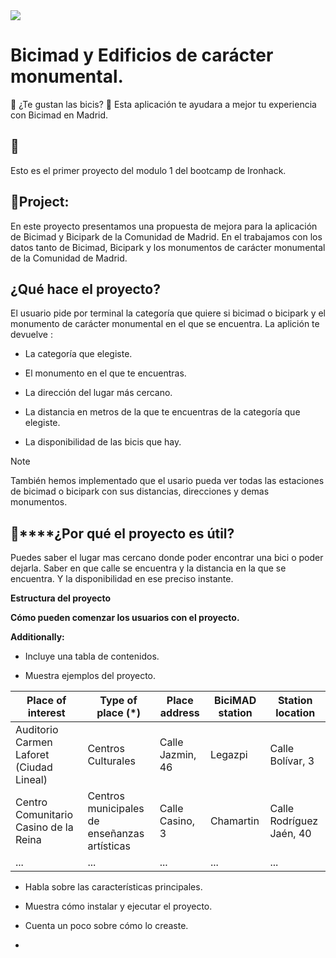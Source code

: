 <img src="https://www.google.com/search?sca_esv=583796676&sxsrf=AM9HkKm6OEfnVR_7F9rNlXwKsgSSXayNLw:1700406858799&q=banco+de+espa%C3%B1a+madrid&tbm=isch&source=lnms&sa=X&sqi=2&ved=2ahUKEwjO9qqWrdCCAxVFaqQEHfuQDOEQ0pQJegQIDRAB&biw=1383&bih=680&dpr=1#imgrc=6pvGVL55_vxtSM">

# Bicimad y Edificios de carácter monumental.

:vulcan_salute: ¿Te gustan las bicis? :bicyclist: 
Esta aplicación te ayudara a mejor tu experiencia con Bicimad en Madrid.

## :footprints: 

Esto es el primer proyecto del modulo 1 del bootcamp de Ironhack.

## :thinking:**Project:**

En este proyecto presentamos una propuesta de mejora para la aplicación de Bicimad y Bicipark de la Comunidad de Madrid. En el trabajamos con los datos tanto de Bicimad, Bicipark y los monumentos de carácter monumental de la Comunidad de Madrid.

## **¿Qué hace el proyecto?**

El usuario pide por terminal la categoría que quiere si bicimad o bicipark y el monumento de carácter monumental en el que se encuentra. 
La aplición te devuelve :

- La categoría que elegiste.

- El monumento en el que te encuentras.

- La dirección del lugar más cercano.

- La distancia en metros de la que te encuentras de la categoría que elegiste. 

- La disponibilidad de las bicis que hay.

> [!NOTE]

También hemos implementado que el usario pueda ver todas las estaciones de bicimad o bicipark con sus distancias, direcciones y demas monumentos.

## :star_struck:****¿Por qué el proyecto es útil?

Puedes saber el lugar mas cercano donde poder encontrar una bici o poder dejarla. Saber en que calle se encuentra y la distancia en la que se encuentra. Y la disponibilidad en ese preciso instante. 

**Estructura del proyecto**


**Cómo pueden comenzar los usuarios con el proyecto.**

**Additionally:**

- Incluye una tabla de contenidos.

- Muestra ejemplos del proyecto.

| Place of interest | Type of place (*) | Place address | BiciMAD station | Station location |
|---------|----------|-------|------------|----------|
| Auditorio Carmen Laforet (Ciudad Lineal)   | Centros Culturales | Calle Jazmin, 46 | Legazpi | Calle Bolívar, 3 |
| Centro Comunitario Casino de la Reina | Centros municipales de enseñanzas artísticas | Calle Casino, 3 | Chamartin | Calle Rodríguez Jaén, 40 |
| ...     | ...            | ...        | ...      | ...        |

- Habla sobre las características principales.

- Muestra cómo instalar y ejecutar el proyecto.

- Cuenta un poco sobre cómo lo creaste.

- 



 


 

